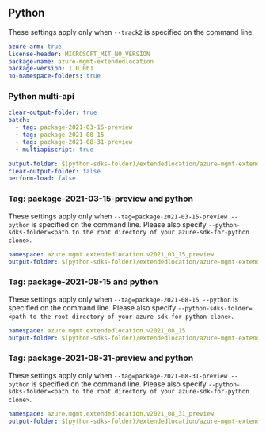 ## Python

These settings apply only when `--track2` is specified on the command line.

```yaml $(python) && $(track2)
azure-arm: true
license-header: MICROSOFT_MIT_NO_VERSION
package-name: azure-mgmt-extendedlocation
package-version: 1.0.0b1
no-namespace-folders: true
```

### Python multi-api

``` yaml $(python) && $(multiapi) && $(track2)
clear-output-folder: true
batch:
  - tag: package-2021-03-15-preview
  - tag: package-2021-08-15
  - tag: package-2021-08-31-preview
  - multiapiscript: true
```

```yaml $(multiapiscript)
output-folder: $(python-sdks-folder)/extendedlocation/azure-mgmt-extendedlocation/azure/mgmt/extendedlocation/
clear-output-folder: false
perform-load: false
```

### Tag: package-2021-03-15-preview and python

These settings apply only when `--tag=package-2021-03-15-preview --python` is specified on the command line.
Please also specify `--python-sdks-folder=<path to the root directory of your azure-sdk-for-python clone>`.

```yaml $(tag) == 'package-2021-03-15-preview' && $(python)
namespace: azure.mgmt.extendedlocation.v2021_03_15_preview
output-folder: $(python-sdks-folder)/extendedlocation/azure-mgmt-extendedlocation/azure/mgmt/extendedlocation/v2021_03_15_preview
```

### Tag: package-2021-08-15 and python

These settings apply only when `--tag=package-2021-08-15 --python` is specified on the command line.
Please also specify `--python-sdks-folder=<path to the root directory of your azure-sdk-for-python clone>`.

```yaml $(tag) == 'package-2021-08-15' && $(python)
namespace: azure.mgmt.extendedlocation.v2021_08_15
output-folder: $(python-sdks-folder)/extendedlocation/azure-mgmt-extendedlocation/azure/mgmt/extendedlocation/v2021_08_15
```

### Tag: package-2021-08-31-preview and python

These settings apply only when `--tag=package-2021-08-31-preview --python` is specified on the command line.
Please also specify `--python-sdks-folder=<path to the root directory of your azure-sdk-for-python clone>`.

```yaml $(tag) == 'package-2021-08-31-preview' && $(python)
namespace: azure.mgmt.extendedlocation.v2021_08_31_preview
output-folder: $(python-sdks-folder)/extendedlocation/azure-mgmt-extendedlocation/azure/mgmt/extendedlocation/v2021_08_31_preview
```
